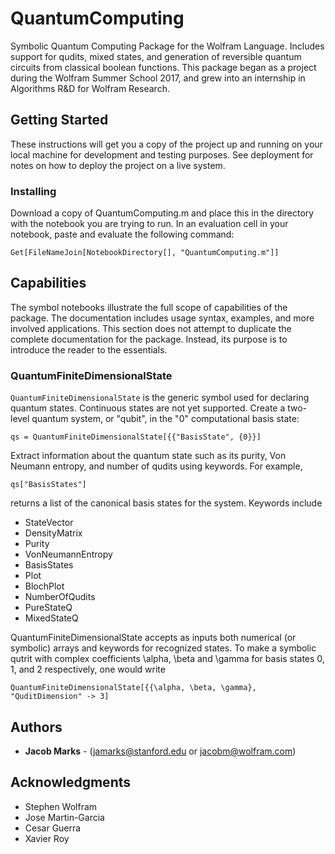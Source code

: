 # QuantumComputing

Symbolic Quantum Computing Package for the Wolfram Language. Includes support for qudits, mixed states, and generation of reversible quantum circuits from classical boolean functions. This package began as a project during the Wolfram Summer School 2017, and grew into an internship in Algorithms R&D for Wolfram Research.

## Getting Started

These instructions will get you a copy of the project up and running on your local machine for development and testing purposes. See deployment for notes on how to deploy the project on a live system.

### Installing

Download a copy of QuantumComputing.m and place this in the directory with the notebook you are trying to run. In an evaluation cell in your notebook, paste and evaluate the following command:

```
Get[FileNameJoin[NotebookDirectory[], "QuantumComputing.m"]]
```


## Capabilities

The symbol notebooks illustrate the full scope of capabilities of the package. The documentation includes usage syntax, examples, and more involved applications. This section does not attempt to duplicate the complete documentation for the package. Instead, its purpose is to introduce the reader to the essentials.

### QuantumFiniteDimensionalState

`QuantumFiniteDimensionalState` is the generic symbol used for declaring quantum states. Continuous states are not yet supported. Create a two-level quantum system, or "qubit", in the "0" computational basis state:

```
qs = QuantumFiniteDimensionalState[{{"BasisState", {0}}]
```
Extract information about the quantum state such as its purity, Von Neumann entropy, and number of qudits using keywords. For example, 

```
qs["BasisStates"]
```

returns a list of the canonical basis states for the system. Keywords include

* StateVector
* DensityMatrix
* Purity
* VonNeumannEntropy
* BasisStates
* Plot
* BlochPlot
* NumberOfQudits
* PureStateQ
* MixedStateQ

QuantumFiniteDimensionalState accepts as inputs both numerical (or symbolic) arrays and keywords for recognized states. To make a symbolic qutrit with complex coefficients \alpha, \beta and \gamma for basis states 0, 1, and 2 respectively, one would write

```
QuantumFiniteDimensionalState[{{\alpha, \beta, \gamma}, "QuditDimension" -> 3]
```

## Authors

* **Jacob Marks**  - (jamarks@stanford.edu or jacobm@wolfram.com)


## Acknowledgments

* Stephen Wolfram
* Jose Martin-Garcia
* Cesar Guerra
* Xavier Roy
